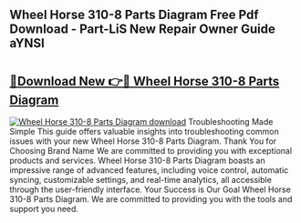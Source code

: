 ## Wheel Horse 310-8 Parts Diagram Free Pdf Download - Part-LiS New Repair Owner Guide aYNSI

# <h2><a href="http://dfjteqp.blite.top/?on=Wheel+Horse+310-8+Parts+Diagram">🔗Download New 👉🔴 Wheel Horse 310-8 Parts Diagram</a></h2>

[![Wheel Horse 310-8 Parts Diagram download](https://i.imgur.com/lujVjoI.png)](http://dfjteqp.blite.top/?on=Wheel+Horse+310-8+Parts+Diagram)
Troubleshooting Made Simple This guide offers valuable insights into troubleshooting common issues with your new Wheel Horse 310-8 Parts Diagram. Thank You for Choosing Brand Name We are committed to providing you with exceptional products and services. Wheel Horse 310-8 Parts Diagram boasts an impressive range of advanced features, including voice control, automatic syncing, customizable settings, and real-time analytics, all accessible through the user-friendly interface. Your Success is Our Goal Wheel Horse 310-8 Parts Diagram. We are committed to providing you with the tools and support you need.
